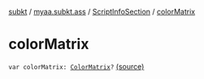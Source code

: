 [subkt](../../index.md) / [myaa.subkt.ass](../index.md) / [ScriptInfoSection](index.md) / [colorMatrix](./color-matrix.md)

# colorMatrix

`var colorMatrix: `[`ColorMatrix`](../-color-matrix/index.md)`?` [(source)](https://github.com/Myaamori/SubKt/blob/0.1.13/src/main/kotlin/myaa/subkt/ass/parser.kt#L813)